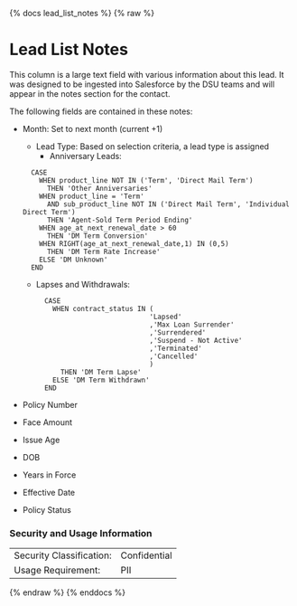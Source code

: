 {% docs lead_list_notes %}
{% raw %}

<a name="lead_list_notes"></a>
# Lead List Notes
This column is a large text field with various information about this lead. It was designed to be
ingested into Salesforce by the DSU teams and will appear in the notes section for the contact.

The following fields are contained in these notes:

* Month: Set to next month (current +1)
  * Lead Type: Based on selection criteria, a lead type is assigned
    * Anniversary Leads:
  ```
    CASE
      WHEN product_line NOT IN ('Term', 'Direct Mail Term')
        THEN 'Other Anniversaries'
      WHEN product_line = 'Term'
        AND sub_product_line NOT IN ('Direct Mail Term', 'Individual Direct Term')
        THEN 'Agent-Sold Term Period Ending'
      WHEN age_at_next_renewal_date > 60
        THEN 'DM Term Conversion'
      WHEN RIGHT(age_at_next_renewal_date,1) IN (0,5)
        THEN 'DM Term Rate Increase'
      ELSE 'DM Unknown'
    END
    ```

  * Lapses and Withdrawals:
    ```
      CASE
        WHEN contract_status IN (
                                'Lapsed'
                                ,'Max Loan Surrender'
                                ,'Surrendered'
                                ,'Suspend - Not Active'
                                ,'Terminated'
                                ,'Cancelled'
                                )
          THEN 'DM Term Lapse'
        ELSE 'DM Term Withdrawn'
      END
      ```
* Policy Number
* Face Amount
* Issue Age
* DOB
* Years in Force
* Effective Date
* Policy Status

### Security and Usage Information
|     |              |
| --- |--------------|
| Security Classification: | Confidential |
| Usage Requirement:       | PII          |

{% endraw %}
{% enddocs %}
